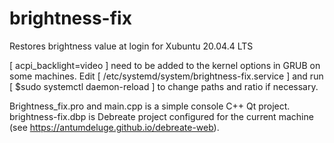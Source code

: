 # brightness-fix
Restores brightness value at login for Xubuntu 20.04.4 LTS

[ acpi_backlight=video ] need to be added to the kernel options in GRUB on some machines.
Edit [ /etc/systemd/system/brightness-fix.service ] and run [ $sudo systemctl daemon-reload ] to change paths and ratio if necessary.

Brightness_fix.pro and main.cpp is a simple console C++ Qt project.
brightness-fix.dbp is Debreate project configured for the current machine (see https://antumdeluge.github.io/debreate-web).
